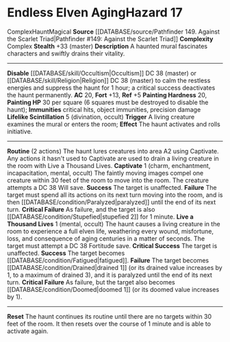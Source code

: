 ﻿---
ac: '20'
complexity: Complex
fortitude: '+13'
hardness: 20 Painting Hardness
hazard_type: Haunt
hp: 30 per square (6 squares must be destroyed to disable the haunt)
id: '81'
immunity:
- critical hits
- object immunities
- precision damage
level: '17'
name: Endless Elven Aging
rarity: Common
reflex: '+5'
source: '[[DATABASE/source/Pathfinder 149. Against the Scarlet Triad|Pathfinder #149:
  Against the Scarlet Triad]]'
trait:
- '[[DATABASE/trait/Complex|Complex]]'
- '[[DATABASE/trait/Haunt|Haunt]]'
- '[[DATABASE/trait/Magical|Magical]]'
type: Hazard

---
# Endless Elven Aging<span class="item-type">Hazard 17</span>

<span class="item-trait">Complex</span><span class="item-trait">Haunt</span><span class="item-trait">Magical</span>
**Source** [[DATABASE/source/Pathfinder 149. Against the Scarlet Triad|Pathfinder #149: Against the Scarlet Triad]]
**Complexity** Complex
**Stealth** +33 (master)
**Description** A haunted mural fascinates characters and swiftly drains their vitality.

---
**Disable** [[DATABASE/skill/Occultism|Occultism]] DC 38 (master) or [[DATABASE/skill/Religion|Religion]] DC 38 (master) to calm the restless energies and suppress the haunt for 1 hour; a critical success deactivates the haunt permanently.
**AC** 20, **Fort** +13, **Ref** +5
**Painting Hardness** 20, **Painting HP** 30 per square (6 squares must be destroyed to disable the haunt); **Immunities** critical hits, object immunities, precision damage
**Lifelike Scintillation** <span class="action-icon">5</span> (divination, occult) **Trigger** A living creature examines the mural or enters the room; **Effect** The haunt activates and rolls initiative.

---
**Routine** (2 actions) The haunt lures creatures into area A2 using Captivate. Any actions it hasn't used to Captivate are used to drain a living creature in the room with Live a Thousand Lives.
 **Captivate** <span class="action-icon">1</span> (charm, enchantment, incapacitation, mental, occult) The faintly moving images compel one creature within 30 feet of the room to move into the room. The creature attempts a DC 38 Will save.
**Success** The target is unaffected.
**Failure** The target must spend all its actions on its next turn moving into the room, and is then [[DATABASE/condition/Paralyzed|paralyzed]] until the end of its next turn.
**Critical Failure** As failure, and the target is also [[DATABASE/condition/Stupefied|stupefied 2]] for 1 minute.
 **Live a Thousand Lives** <span class="action-icon">1</span> (mental, occult) The haunt causes a living creature in the room to experience a full elven life, weathering every wound, misfortune, loss, and consequence of aging centuries in a matter of seconds. The target must attempt a DC 38 Fortitude save.
**Critical Success** The target is unaffected.
**Success** The target becomes [[DATABASE/condition/Fatigued|fatigued]].
**Failure** The target becomes [[DATABASE/condition/Drained|drained 1]] (or its drained value increases by 1, to a maximum of drained 3), and it is paralyzed until the end of its next turn.
**Critical Failure** As failure, but the target also becomes [[DATABASE/condition/Doomed|doomed 1]] (or its doomed value increases by 1).

---
**Reset** The haunt continues its routine until there are no targets within 30 feet of the room. It then resets over the course of 1 minute and is able to activate again.